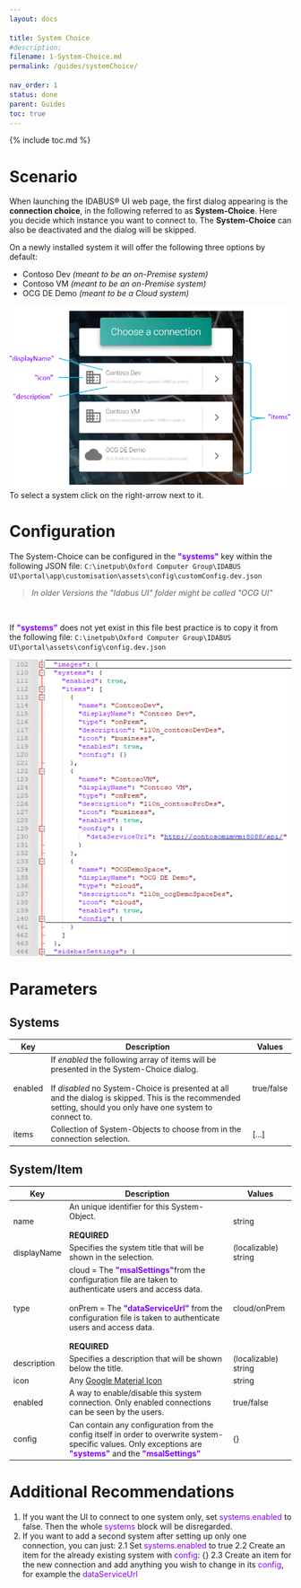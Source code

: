 ```yaml
---
layout: docs

title: System Choice
#description:
filename: 1-System-Choice.md
permalink: /guides/systemChoice/

nav_order: 1
status: done 
parent: Guides
toc: true
---
```


{% include toc.md %}

# Scenario

When launching the IDABUS® UI web page, the first dialog appearing is the **connection choice**, in the following referred to as **System-Choice**. Here you decide which instance you want to connect to. The  **System-Choice** can also be deactivated and the dialog will be skipped.

On a newly installed system it will offer the following three options by default:
- Contoso Dev _(meant to be an on-Premise system)_
- Contoso VM _(meant to be an on-Premise system)_
- OCG DE Demo _(meant to be a Cloud system)_

![image.png](/img/image-d24964cc-ddf0-4fa9-bd57-ec93a82c618b.png)
To select a system click on the right-arrow next to it.

# Configuration
The System-Choice can be configured in the <span style="color: #8000FC">**"systems"**</span> key within the following JSON file:
`C:\inetpub\Oxford Computer Group\IDABUS UI\portal\app\customisation\assets\config\customConfig.dev.json`
>_In older Versions the "Idabus UI" folder  might be called "OCG UI"_
<br>

If <span style="color: #8000FC">**"systems"**</span> does not yet exist in this file best practice is to copy it from the following file:
`C:\inetpub\Oxford Computer Group\IDABUS UI\portal\assets\config\config.dev.json`

![image.png](/img/image-67918518-a557-4308-bb37-947807f0b792.png)

# Parameters
## Systems


Key | Description | Values
----------|----------|---------
enabled | If _enabled_ the following array of items will be presented in the System-Choice dialog. <br><br> If _disabled_ no System-Choice is presented at all and the dialog is skipped. This is the recommended setting, should you only have one system to connect to.| true/false
items | Collection of System-Objects to choose from in the connection selection. | [...]


## System/Item

Key | Description | Values 
----|-------------|---------
name | An unique identifier for this System-Object. <br><br> **REQUIRED** | string
displayName | Specifies the system title that will be shown in the selection. | (localizable) string
type | cloud = The <span style="color: #8000FC"> **"msalSettings"**</span>from the configuration file are taken to authenticate users and access data.<br><br>onPrem = The <span style="color: #8000FC">**"dataServiceUrl"**</span> from the configuration file is taken to authenticate users and access data. <br><br> **REQUIRED** | cloud/onPrem
description | Specifies a description that will be shown below the title. | (localizable) string
icon | Any [Google Material Icon](https://fonts.google.com/icons?style=baseline) | string
enabled | A way to enable/disable this system connection. Only enabled connections can be seen by the users.  | true/false
config | Can contain any configuration from the config itself in order to overwrite system-specific values. Only exceptions are <span style="color: #8000FC"> **"systems"**</span> and the <span style="color: #8000FC"> **"msalSettings"**</span> | {}


# Additional Recommendations

1. If you want the UI to connect to one system only, set <span style="color: #8000FC"> systems.enabled</span> to false. Then the whole <span style="color: #8000FC"> systems</span> block will be disregarded. 
2. If you want to add a second system after setting up only one connection, you can just:
2.1 Set <span style="color: #8000FC"> systems.enabled</span> to true
2.2 Create an item for the already existing system with <span style="color: #8000FC"> config</span>: {}
2.3 Create an item for the new connection and add anything you wish to change in its <span style="color: #8000FC"> config</span>, for example the <span style="color: #8000FC">dataServiceUrl</span>

